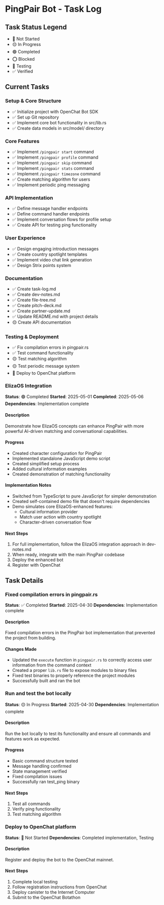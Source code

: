 # PingPair Bot - Task Log

## Task Status Legend
- 🔴 Not Started
- 🟡 In Progress
- 🟢 Completed
- ⭕️ Blocked
- 🔵 Testing
- ✅ Verified

## Current Tasks

### Setup & Core Structure
- ✅ Initialize project with OpenChat Bot SDK
- ✅ Set up Git repository
- ✅ Implement core bot functionality in src/lib.rs
- ✅ Create data models in src/model/ directory

### Core Features
- ✅ Implement `/pingpair start` command
- ✅ Implement `/pingpair profile` command  
- ✅ Implement `/pingpair skip` command
- ✅ Implement `/pingpair stats` command
- ✅ Implement `/pingpair timezone` command
- ✅ Create matching algorithm for users
- ✅ Implement periodic ping messaging

### API Implementation
- ✅ Define message handler endpoints
- ✅ Define command handler endpoints
- ✅ Implement conversation flows for profile setup
- ✅ Create API for testing ping functionality

### User Experience
- ✅ Design engaging introduction messages
- ✅ Create country spotlight templates
- ✅ Implement video chat link generation
- ✅ Design Strix points system

### Documentation
- ✅ Create task-log.md
- ✅ Create dev-notes.md
- ✅ Create file-tree.md
- ✅ Create pitch-deck.md
- ✅ Create partner-update.md
- ✅ Update README.md with project details
- 🟡 Create API documentation

### Testing & Deployment
- ✅ Fix compilation errors in pingpair.rs
- ✅ Test command functionality
- 🟡 Test matching algorithm
- 🟡 Test periodic message system
- 🔴 Deploy to OpenChat platform

### ElizaOS Integration
**Status**: 🟢 Completed
**Started**: 2025-05-01
**Completed**: 2025-05-06
**Dependencies**: Implementation complete

#### Description
Demonstrate how ElizaOS concepts can enhance PingPair with more powerful AI-driven matching and conversational capabilities.

#### Progress
- Created character configuration for PingPair
- Implemented standalone JavaScript demo script
- Created simplified setup process
- Added cultural information examples
- Created demonstration of matching functionality

#### Implementation Notes
- Switched from TypeScript to pure JavaScript for simpler demonstration
- Created self-contained demo file that doesn't require dependencies
- Demo simulates core ElizaOS-enhanced features:
  - Cultural information provider
  - Match user action with country spotlight
  - Character-driven conversation flow

#### Next Steps
1. For full implementation, follow the ElizaOS integration approach in dev-notes.md
2. When ready, integrate with the main PingPair codebase
3. Deploy the enhanced bot
4. Register with OpenChat

## Task Details

### Fixed compilation errors in pingpair.rs
**Status**: ✅ Completed
**Started**: 2025-04-30
**Dependencies**: Implementation complete

#### Description
Fixed compilation errors in the PingPair bot implementation that prevented the project from building.

#### Changes Made
- Updated the `execute` function in `pingpair.rs` to correctly access user information from the command context
- Created a proper `lib.rs` file to expose modules to binary files
- Fixed test binaries to properly reference the project modules
- Successfully built and ran the bot

### Run and test the bot locally
**Status**: 🟡 In Progress
**Started**: 2025-04-30
**Dependencies**: Implementation complete

#### Description
Run the bot locally to test its functionality and ensure all commands and features work as expected.

#### Progress
- Basic command structure tested
- Message handling confirmed
- State management verified
- Fixed compilation issues
- Successfully ran test_ping binary

#### Next Steps
1. Test all commands
2. Verify ping functionality
3. Test matching algorithm

### Deploy to OpenChat platform
**Status**: 🔴 Not Started
**Dependencies**: Completed implementation, Testing

#### Description
Register and deploy the bot to the OpenChat mainnet.

#### Next Steps
1. Complete local testing
2. Follow registration instructions from OpenChat
3. Deploy canister to the Internet Computer
4. Submit to the OpenChat Botathon 